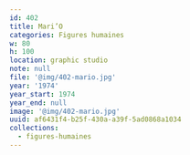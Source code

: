 ```yaml
---
id: 402
title: Mari’O
categories: Figures humaines
w: 80
h: 100
location: graphic studio
note: null
file: '@img/402-mario.jpg'
year: '1974'
year_start: 1974
year_end: null
image: '@img/402-mario.jpg'
uuid: af6431f4-b25f-430a-a39f-5ad0868a1034
collections:
  - figures-humaines
---
```


